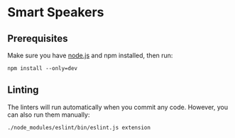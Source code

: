 # Smart Speakers

## Prerequisites

Make sure you have [node.js](https://nodejs.org) and npm installed, then run:

    npm install --only=dev

## Linting

The linters will run automatically when you commit any code. However, you can also run them manually:

    ./node_modules/eslint/bin/eslint.js extension
